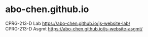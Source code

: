 # abo-chen.github.io
CPRG-213-D Lab https://abo-chen.github.io/js-website-lab/  
CPRG-213-D Asgmt https://abo-chen.github.io/js-website-asgmt/  
